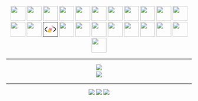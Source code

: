 <div align='center'>
  <img src="https://cdn.jsdelivr.net/gh/devicons/devicon/icons/git/git-original.svg" width="40" height="40"/>
  <img src="https://cdn.jsdelivr.net/gh/devicons/devicon/icons/html5/html5-original.svg" width="40" height="40"/>  
  <img src="https://cdn.jsdelivr.net/gh/devicons/devicon/icons/css3/css3-original.svg" width="40" height="40"/>       
  <img src="https://cdn.jsdelivr.net/gh/devicons/devicon/icons/javascript/javascript-original.svg" width="40"   height="40"/>
  <img src="https://cdn.jsdelivr.net/gh/devicons/devicon/icons/typescript/typescript-original.svg" width="40"   height="40" />            
  <img src="https://cdn.jsdelivr.net/gh/devicons/devicon/icons/react/react-original.svg" width="40" height="40"/>
  <img src="https://cdn.jsdelivr.net/gh/devicons/devicon@latest/icons/nextjs/nextjs-original.svg"  width="40" height="40"/>
  <img src="https://cdn.jsdelivr.net/gh/devicons/devicon/icons/vuejs/vuejs-original.svg" width="40" height="40"/>
  <img src="https://cdn.jsdelivr.net/gh/devicons/devicon@latest/icons/nuxtjs/nuxtjs-original.svg" width="40" height="40"/>
  <img src="https://cdn.jsdelivr.net/gh/devicons/devicon/icons/figma/figma-original.svg" width="40" height="40"/>
  <img src="https://cdn.jsdelivr.net/gh/devicons/devicon/icons/bootstrap/bootstrap-original.svg" width="40" height="40" />
  <img src="https://cdn.jsdelivr.net/gh/devicons/devicon/icons/sass/sass-original.svg" width="40" height="40"/>
  <img src="https://cdn.jsdelivr.net/gh/devicons/devicon@latest/icons/tailwindcss/tailwindcss-original.svg" width="40" height="40"/>
  <img src="./images/styled-components.png" width="40" height="40" />   
  <img src="https://cdn.jsdelivr.net/gh/devicons/devicon/icons/firebase/firebase-plain.svg" width="40" height="40" />
  <img src="https://cdn.jsdelivr.net/gh/devicons/devicon@latest/icons/feathersjs/feathersjs-original.svg" width="40" height="40"/>        
  <img src="https://cdn.jsdelivr.net/gh/devicons/devicon/icons/mongodb/mongodb-original.svg" width="40" height="40" />
  <img src="https://cdn.jsdelivr.net/gh/devicons/devicon@latest/icons/postgresql/postgresql-original.svg" width="40" height="40" />
  <img src="https://cdn.jsdelivr.net/gh/devicons/devicon@latest/icons/prisma/prisma-original.svg" width="40" height="40"/>
  <img src="https://cdn.jsdelivr.net/gh/devicons/devicon/icons/nodejs/nodejs-original.svg" width="40" height="40"/> 
  <img src="https://cdn.jsdelivr.net/gh/devicons/devicon@latest/icons/express/express-original.svg"  width="40" height="40"/>
  <img src="https://cdn.jsdelivr.net/gh/devicons/devicon@latest/icons/fastify/fastify-original.svg"  width="40" height="40"/>
  <img src="https://cdn.jsdelivr.net/gh/devicons/devicon@latest/icons/docker/docker-original-wordmark.svg" width="40" height="40"/>
          
          
          
</div>

---

<div align='center'>
  <img height="200rem" src="https://github-readme-stats-git-masterrstaa-rickstaa.vercel.app/api/top-langs/?username=oc-garcia&layout=compact&langs_count=16&theme=dark"/>
<!--   <img height="150rem" src="https://github-readme-stats-git-masterrstaa-rickstaa.vercel.app/api?username=oc-garcia&hide=prs,issues,contribs&&show_icons=true&theme=dark&include_all_commits=true&count_private=true"/> -->
</div>

<div align='center'>
<a height="150em" href="http://www.github.com/oc-garcia"><img src="https://github-readme-streak-stats.herokuapp.com?user=oc-garcia&theme=dark&date_format=j%2Fn%5B%2FY%5D"/></a>
</div>

---

<div align='center'> 
 <a href="https://discordapp.com/users/318044291333357568" target="_blank"><img src="https://img.shields.io/badge/Discord-7289DA?style=for-the-badge&logo=discord&logoColor=white" target="_blank"></a> 
 <a href = "mailto:octaviogarcia1988@gmail.com"><img src="https://img.shields.io/badge/Gmail-D14836?style=for-the-badge&logo=gmail&logoColor=white" target="_blank"></a>
 <a href="https://www.linkedin.com/in/octáviogarcia" target="_blank"><img src="https://img.shields.io/badge/-LinkedIn-%230077B5?style=for-the-badge&logo=linkedin&logoColor=white" target="_blank"></a> 
</div>
